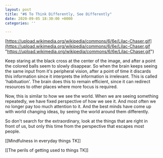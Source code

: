 ```yaml
---
layout: post
title: "#6 To Think Differently, See Differently"
date: 2020-09-05 18:30:00 +0000
categories: ''

---
```

[https://upload.wikimedia.org/wikipedia/commons/6/6e/Lilac-Chaser.gif](https://upload.wikimedia.org/wikipedia/commons/6/6e/Lilac-Chaser.gif "https://upload.wikimedia.org/wikipedia/commons/6/6e/Lilac-Chaser.gif")

Keep staring at the black cross at the center of the image, and after a point the colored balls seem to slowly disappear. So when the brain keeps seeing the same input from it's peripheral vision, after a point of time it discards this information since it interprets the information is irrelevant. This is called 'habituation'. The brain does this to remain efficient, since it can redirect resources to other places where more focus is required.

Now, this is similar to how we see the world. When we are seeing something repeatedly, we have fixed perspective of how we see it. And most often we no longer pay too much attention to it. And the best minds have come up with world changing ideas, by seeing the world around them differently.

So don't search for the extraordinary, look at the things that are right in front of us, but only this time from the perspective that escapes most people.

\[\[Mindfulness in everyday things TK\]\]

\[\[The perils of getting used to things TK\]\]